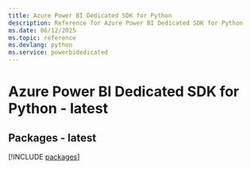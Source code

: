 ```yaml
---
title: Azure Power BI Dedicated SDK for Python
description: Reference for Azure Power BI Dedicated SDK for Python
ms.date: 06/12/2025
ms.topic: reference
ms.devlang: python
ms.service: powerbidedicated
---
```

# Azure Power BI Dedicated SDK for Python - latest
## Packages - latest
[!INCLUDE [packages](power-bi-dedicated-index.md)]